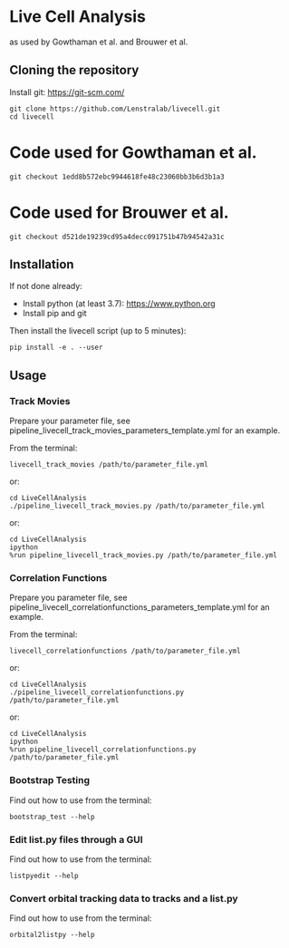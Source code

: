 # Live Cell Analysis
as used by Gowthaman et al. and Brouwer et al.

## Cloning the repository
Install git: https://git-scm.com/

    git clone https://github.com/Lenstralab/livecell.git
    cd livecell

# Code used for Gowthaman et al.
    git checkout 1edd8b572ebc9944618fe48c23060bb3b6d3b1a3

# Code used for Brouwer et al.
    git checkout d521de19239cd95a4decc091751b47b94542a31c

## Installation
If not done already:
- Install python (at least 3.7): https://www.python.org
- Install pip and git

Then install the livecell script (up to 5 minutes):

    pip install -e . --user

## Usage
### Track Movies
Prepare your parameter file, see pipeline_livecell_track_movies_parameters_template.yml for an example.

From the terminal:

    livecell_track_movies /path/to/parameter_file.yml

or:
    
    cd LiveCellAnalysis
    ./pipeline_livecell_track_movies.py /path/to/parameter_file.yml
or:
   
    cd LiveCellAnalysis
    ipython
    %run pipeline_livecell_track_movies.py /path/to/parameter_file.yml

### Correlation Functions
Prepare you parameter file, see pipeline_livecell_correlationfunctions_parameters_template.yml for an example.

From the terminal:

    livecell_correlationfunctions /path/to/parameter_file.yml
or:

    cd LiveCellAnalysis
    ./pipeline_livecell_correlationfunctions.py /path/to/parameter_file.yml
or:
   
    cd LiveCellAnalysis
    ipython
    %run pipeline_livecell_correlationfunctions.py /path/to/parameter_file.yml

### Bootstrap Testing
Find out how to use from the terminal:

    bootstrap_test --help

### Edit list.py files through a GUI
Find out how to use from the terminal:

    listpyedit --help

### Convert orbital tracking data to tracks and a list.py
Find out how to use from the terminal:

    orbital2listpy --help
